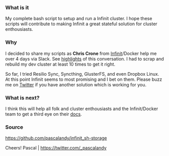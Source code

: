 ### What is it
My complete bash script to setup and run a Infinit cluster. I hope these scripts will contribute to making Infinit a great stateful solution for cluster enthousiasts.

### Why
I decided to share my scripts as **Chris Crone** from [Infinit](https://infinit.sh/)/Docker help me over 4 days via Slack. See [highlights](/Chat%20Highlights%20of%20the%20week.md) of this conversation. I had to scrap and rebuild my dev cluster at least 10 times to get it right.

So far, I tried Resilio Sync, Syncthing, GlusterFS, and even Dropbox Linux. At this point Infinit seems to most promising and I bet on them. Please buzz me on [Twitter](https://twitter.com/_pascalandy) if you have another solution which is working for you.

### What is next?
I think this will help all folk and cluster enthousiasts and the Infinit/Docker team to get a third eye on their [docs](https://infinit.sh/documentation/reference).

### Source
https://github.com/pascalandy/infinit_sh-storage

Cheers!
Pascal | https://twitter.com/_pascalandy


